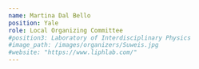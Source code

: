 ```yaml
---
name: Martina Dal Bello
position: Yale
role: Local Organizing Committee
#position3: Laboratory of Interdisciplinary Physics
#image_path: /images/organizers/Suweis.jpg
#website: "https://www.liphlab.com/"
---
```


